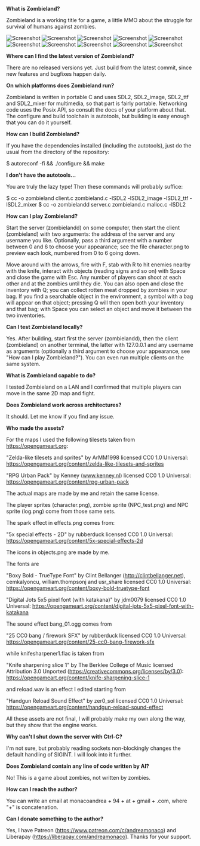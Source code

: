 __What is Zombieland?__

Zombieland is a working title for a game, a little MMO about the struggle for
survival of humans against zombies.

![Screenshot](https://raw.githubusercontent.com/andreamonaco/zombieland/refs/heads/main/screenshot1.png)
![Screenshot](https://raw.githubusercontent.com/andreamonaco/zombieland/refs/heads/main/screenshot2.png)
![Screenshot](https://raw.githubusercontent.com/andreamonaco/zombieland/refs/heads/main/screenshot3.png)
![Screenshot](https://raw.githubusercontent.com/andreamonaco/zombieland/refs/heads/main/screenshot4.png)
![Screenshot](https://raw.githubusercontent.com/andreamonaco/zombieland/refs/heads/main/screenshot5.png)
![Screenshot](https://raw.githubusercontent.com/andreamonaco/zombieland/refs/heads/main/screenshot6.png)
![Screenshot](https://raw.githubusercontent.com/andreamonaco/zombieland/refs/heads/main/screenshot7.png)
![Screenshot](https://raw.githubusercontent.com/andreamonaco/zombieland/refs/heads/main/screenshot8.png)
![Screenshot](https://raw.githubusercontent.com/andreamonaco/zombieland/refs/heads/main/screenshot9.png)
![Screenshot](https://raw.githubusercontent.com/andreamonaco/zombieland/refs/heads/main/screenshot10.png)



__Where can I find the latest version of Zombieland?__

There are no released versions yet.  Just build from the latest commit, since
new features and bugfixes happen daily.



__On which platforms does Zombieland run?__

Zombieland is written in portable C and uses SDL2, SDL2_image, SDL2_ttf and
SDL2_mixer for multimedia, so that part is fairly portable.
Networking code uses the Posix API, so consult the docs of your platform about
that.
The configure and build toolchain is autotools, but building is easy enough that
you can do it yourself.



__How can I build Zombieland?__

If you have the dependencies installed (including the autotools), just do the
usual from the directory of the repository:

 $ autoreconf -fi && ./configure && make



__I don't have the autotools...__

You are truly the lazy type!  Then these commands will probably suffice:

 $ cc -o zombieland client.c zombieland.c -lSDL2 -lSDL2_image -lSDL2_ttf -lSDL2_mixer
 $ cc -o zombielandd server.c zombieland.c malloc.c -lSDL2



__How can I play Zombieland?__

Start the server (zombielandd) on some computer, then start the client
(zombieland) with two arguments: the address of the server and any username you
like.  Optionally, pass a third argument with a number between 0 and 6 to choose
your appearance; see the file character.png to preview each look, numbered from
0 to 6 going down.

Move around with the arrows, fire with F, stab with R to hit enemies nearby with
the knife, interact with objects (reading signs and so on) with Space and close
the game with Esc.  Any number of players can shoot at each other and at the
zombies until they die.
You can also open and close the inventory with Q; you can collect rotten meat
dropped by zombies in your bag.  If you find a searchable object in the
environment, a symbol with a bag will appear on that object; pressing Q will
then open both your inventory and that bag; with Space you can select an object
and move it between the two inventories.



__Can I test Zombieland locally?__

Yes.  After building, start first the server (zombielandd), then the client
(zombieland) on another terminal, the latter with 127.0.0.1 and any username as
arguments (optionally a third argument to choose your appearance, see "How can I
play Zombieland?").  You can even run multiple clients on the same system.



__What is Zombieland capable to do?__

I tested Zombieland on a LAN and I confirmed that multiple players can move in
the same 2D map and fight.



__Does Zombieland work across architectures?__

It should.  Let me know if you find any issue.



__Who made the assets?__

For the maps I used the following tilesets taken from https://opengameart.org:

"Zelda-like tilesets and sprites" by ArMM1998 licensed CC0 1.0 Universal:
https://opengameart.org/content/zelda-like-tilesets-and-sprites

"RPG Urban Pack" by Kenney (www.kenney.nl) licensed CC0 1.0 Universal:
https://opengameart.org/content/rpg-urban-pack

The actual maps are made by me and retain the same license.

The player sprites (character.png), zombie sprite (NPC_test.png) and NPC sprite
(log.png) come from those same sets.

The spark effect in effects.png comes from:

"5x special effects - 2D" by rubberduck licensed CC0 1.0 Universal:
https://opengameart.org/content/5x-special-effects-2d

The icons in objects.png are made by me.

The fonts are

"Boxy Bold - TrueType Font" by Clint Bellanger (http://clintbellanger.net),
cemkalyoncu, william.thompsonj and usr_share licensed CC0 1.0 Universal:
https://opengameart.org/content/boxy-bold-truetype-font

"Digital Jots 5x5 pixel font (with katakana)" by jdm0079 licensed CC0 1.0
Universal:
https://opengameart.org/content/digital-jots-5x5-pixel-font-with-katakana

The sound effect bang_01.ogg comes from

"25 CC0 bang / firework SFX" by rubberduck licensed CC0 1.0 Universal:
https://opengameart.org/content/25-cc0-bang-firework-sfx

while knifesharpener1.flac is taken from

"Knife sharpening slice 1" by The Berklee College of Music licensed Attribution
3.0 Unported (https://creativecommons.org/licenses/by/3.0):
https://opengameart.org/content/knife-sharpening-slice-1

and reload.wav is an effect I edited starting from

"Handgun Reload Sound Effect" by zer0_sol licensed CC0 1.0 Universal:
https://opengameart.org/content/handgun-reload-sound-effect

All these assets are not final, I will probably make my own along the way, but
they show that the engine works.



__Why can't I shut down the server with Ctrl-C?__

I'm not sure, but probably reading sockets non-blockingly changes the default
handling of SIGINT.  I will look into it further.



__Does Zombieland contain any line of code written by AI?__

No!  This is a game about zombies, not written by zombies.



__How can I reach the author?__

You can write an email at monacoandrea + 94 + at + gmail + .com, where "+" is
concatenation.



__Can I donate something to the author?__

Yes, I have Patreon (https://www.patreon.com/c/andreamonaco) and Liberapay
(https://liberapay.com/andreamonaco).  Thanks for your support.
